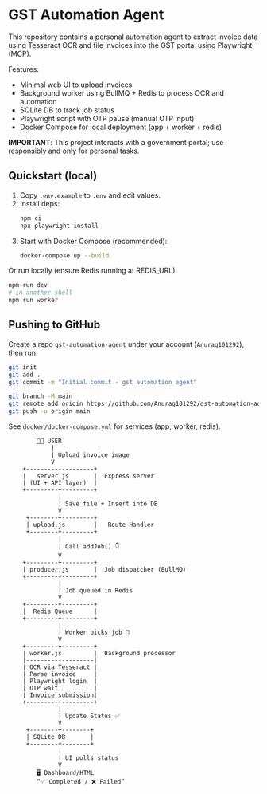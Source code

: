 # GST Automation Agent

This repository contains a personal automation agent to extract invoice data using Tesseract OCR
and file invoices into the GST portal using Playwright (MCP).

Features:
- Minimal web UI to upload invoices
- Background worker using BullMQ + Redis to process OCR and automation
- SQLite DB to track job status
- Playwright script with OTP pause (manual OTP input)
- Docker Compose for local deployment (app + worker + redis)

**IMPORTANT**: This project interacts with a government portal; use responsibly and only for personal tasks.

## Quickstart (local)

1. Copy `.env.example` to `.env` and edit values.
2. Install deps:
   ```bash
   npm ci
   npx playwright install
   ```
3. Start with Docker Compose (recommended):
   ```bash
   docker-compose up --build
   ```
Or run locally (ensure Redis running at REDIS_URL):
```bash
npm run dev
# in another shell
npm run worker
```

## Pushing to GitHub

Create a repo `gst-automation-agent` under your account (`Anurag101292`), then run:
```bash
git init
git add .
git commit -m "Initial commit - gst automation agent"

git branch -M main
git remote add origin https://github.com/Anurag101292/gst-automation-agent.git
git push -u origin main
```

See `docker/docker-compose.yml` for services (app, worker, redis).


            🧑‍💻 USER
                |
                | Upload invoice image
                V
        +-------------------+
        |   server.js       |  Express server
        | (UI + API layer)  |
        +---------+---------+
                  |
                  | Save file + Insert into DB
                  V
         +--------+---------+
         | upload.js        |   Route Handler
         +--------+---------+
                  |
                  | Call addJob() 👇
                  V
        +---------+---------+
        | producer.js       |  Job dispatcher (BullMQ)
        +---------+---------+
                  |
                  | Job queued in Redis
                  V
        +---------+---------+
        |  Redis Queue      |
        +---------+---------+
                  |
                  | Worker picks job 🔔
                  V
        +---------+---------+
        | worker.js         |  Background processor
        |-------------------|
        | OCR via Tesseract |
        | Parse invoice     |
        | Playwright login  |
        | OTP wait          |
        | Invoice submission|
        +---------+---------+
                  |
                  | Update Status ✅
                  V
         +--------+--------+
         | SQLite DB       |
         +--------+--------+
                  |
                  | UI polls status
                  V
            🖥 Dashboard/HTML
            “✅ Completed / ❌ Failed”
